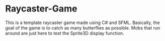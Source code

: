 # Raycaster-Game
 This is a template raycaster game made using C# and SFML.
 Basically, the goal of the game is to catch as many butterflies as possible.
 Mobs that run around are just here to test the Sprite3D display function.